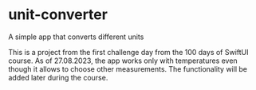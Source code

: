 # unit-converter
A simple app that converts different units

This is a project from the first challenge day from the 100 days of SwiftUI course.
As of 27.08.2023, the app works only with temperatures even though it allows to choose other measurements. The functionality will be added later during the course.
